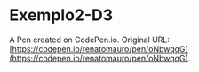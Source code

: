 # Exemplo2-D3

A Pen created on CodePen.io. Original URL: [https://codepen.io/renatomauro/pen/oNbwqqG](https://codepen.io/renatomauro/pen/oNbwqqG).


